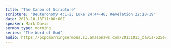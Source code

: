 ```yaml
---
title: "The Canon of Scripture"
scripture: "Deuteronomy 4:1-2; Luke 24:44-48; Revelation 22:18-19"
date: 2013-10-13T11:00:00Z
speaker: Mark Davis
sermon_type: morning
series: "The Word of God"
audio: https://pcpcmorningsermons.s3.amazonaws.com/20131013_davis-525ec1f82f721.mp3 
---
```



